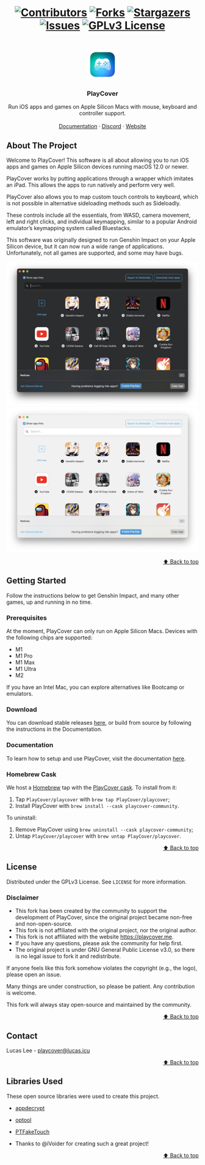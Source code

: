 <div id="top"></div>

‎<h1 align="center">[![Contributors][contributors-shield]][contributors-url]
[![Forks][forks-shield]][forks-url]
[![Stargazers][stars-shield]][stars-url]
[![Issues][issues-shield]][issues-url]
[![GPLv3 License][license-shield]][license-url]
</h1>



<!-- PROJECT LOGO -->
<br />
<div align="center">
  <a href="https://github.com/PlayCover/PlayCover">
    <img src="images/logo.png" alt="Logo" width="80" height="80">
  </a>

  <h3 align="center">PlayCover</h3>

  <p align="center">
    Run iOS apps and games on Apple Silicon Macs with mouse, keyboard and controller support.
    <br />
    <br />
    <a href="https://playcover.github.io/PlayBook">Documentation</a>
    ·
    <a href="https://discord.gg/rMv5qxGTGC">Discord</a>
    ·
    <a href="https://playcover.io/">Website</a>
  </p>
</div>

<!-- ABOUT THE PROJECT -->
## About The Project

Welcome to PlayCover! This software is all about allowing you to run iOS apps and games on Apple Silicon devices running macOS 12.0 or newer.

PlayCover works by putting applications through a wrapper which imitates an iPad. This allows the apps to run natively and perform very well.

PlayCover also allows you to map custom touch controls to keyboard, which is not possible in alternative sideloading methods such as Sideloadly. 

These controls include all the essentials, from WASD, camera movement, left and right clicks, and individual keymapping, similar to a popular Android emulator’s keymapping system called Bluestacks.

This software was originally designed to run Genshin Impact on your Apple Silicon device, but it can now run a wide range of applications. Unfortunately, not all games are supported, and some may have bugs.

![Fancy logo](./images/dark.png#gh-dark-mode-only)
![Fancy logo](./images/light.png#gh-light-mode-only)

<p align="right"><a href="#top">⬆️ Back to top️</a></p>

<!-- GETTING STARTED -->
## Getting Started

Follow the instructions below to get Genshin Impact, and many other games, up and running in no time.

### Prerequisites

At the moment, PlayCover can only run on Apple Silicon Macs. Devices with the following chips are supported:

* M1
* M1 Pro
* M1 Max
* M1 Ultra
* M2

If you have an Intel Mac, you can explore alternatives like Bootcamp or emulators.

### Download

You can download stable releases [here](https://github.com/PlayCover/PlayCover/releases), or build from source by following the instructions in the Documentation.

### Documentation

To learn how to setup and use PlayCover, visit the documentation [here](https://playcover.github.io/PlayBook).

### Homebrew Cask
We host a [Homebrew](https://brew.sh) tap with the [PlayCover cask](https://github.com/PlayCover/homebrew-playcover/blob/master/Casks/playcover-community.rb). To install from it:

1. Tap `PlayCover/playcover` with `brew tap PlayCover/playcover`;
2. Install PlayCover with `brew install --cask playcover-community`.

To uninstall:
1. Remove PlayCover using `brew uninstall --cask playcover-community`;
2. Untap `PlayCover/playcover` with `brew untap PlayCover/playcover`.

<p align="right"><a href="#top">⬆️ Back to top️</a></p>



<!-- LICENSE -->
## License

Distributed under the GPLv3 License. See `LICENSE` for more information.

### Disclaimer

- This fork has been created by the community to support the development of PlayCover, since the original project became non-free and non-open-source.
- This fork is not affiliated with the original project, nor the original author.
- This fork is not affiliated with the website <https://playcover.me>.
- If you have any questions, please ask the community for help first.
- The original project is under GNU General Public License v3.0, so there is no legal issue to fork it and redistribute.

If anyone feels like this fork somehow violates the copyright (e.g., the logo), please open an issue.

Many things are under construction, so please be patient. Any contribution is welcome.

This fork will always stay open-source and maintained by the community.

<p align="right"><a href="#top">⬆️ Back to top️</a></p>



<!-- CONTACT -->
## Contact

Lucas Lee - playcover@lucas.icu

<p align="right"><a href="#top">⬆️ Back to top️</a></p>



<!-- ACKNOWLEDGMENTS -->
## Libraries Used

These open source libraries were used to create this project.

* [appdecrypt](https://github.com/paradiseduo/appdecrypt/tree/main/Sources/appdecrypt)
* [optool](https://github.com/alexzielenski/optool)
* [PTFakeTouch](https://github.com/Ret70/PTFakeTouch)

* Thanks to @iVoider for creating such a great project!

<p align="right"><a href="#top">⬆️ Back to top️</a></p>



<!-- MARKDOWN LINKS & IMAGES -->
[contributors-shield]: https://img.shields.io/github/contributors/PlayCover/PlayCover.svg?style=for-the-badge
[contributors-url]: https://github.com/PlayCover/PlayCover/graphs/contributors
[forks-shield]: https://img.shields.io/github/forks/PlayCover/PlayCover.svg?style=for-the-badge
[forks-url]: https://github.com/PlayCover/PlayCover/network/members
[stars-shield]: https://img.shields.io/github/stars/PlayCover/PlayCover.svg?style=for-the-badge
[stars-url]: https://github.com/PlayCover/PlayCover/stargazers
[issues-shield]: https://img.shields.io/github/issues/PlayCover/PlayCover.svg?style=for-the-badge
[issues-url]: https://github.com/PlayCover/PlayCover/issues
[license-shield]: https://img.shields.io/github/license/PlayCover/PlayCover.svg?style=for-the-badge
[license-url]: https://github.com/PlayCover/PlayCover/blob/master/LICENSE
